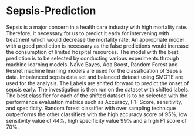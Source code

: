 # Sepsis-Prediction
Sepsis is a major concern in a health care industry with high mortality rate. Therefore, it necessary for us to predict it early for intervening with treatment which would decrease the mortality rate. An appropriate model with a good prediction is necessary as the false predictions would increase the consumption of limited hospital resources. The model with the best prediction is to be selected by conducting various experiments through machine learning models. Naïve Bayes, Ada Boost, Random Forest and Resnet machine learning models are used for the classification of Sepsis data. Imbalanced sepsis data set and balanced dataset using SMOTE are used for the analysis. The Labels are shifted forward to predict the onset of sepsis early. The investigation is then run on the dataset with shifted labels. The best classifier for each of the shifted dataset is to be selected with the performance evaluation metrics such as Accuracy, F1- Score, sensitivity, and specificity. Random forest classifier with over sampling technique outperforms the other classifiers with the high accuracy score of 95%, low sensitivity value of 44%, high specificity value 99% and a high F1 score of 70%.
